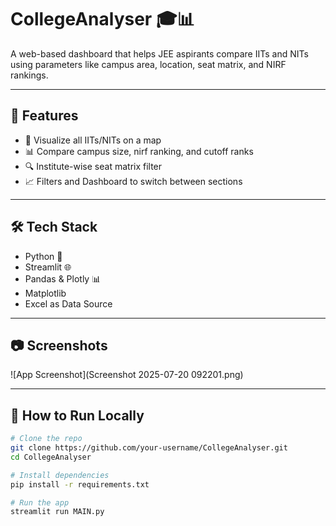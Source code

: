 # CollegeAnalyser 🎓📊

A web-based dashboard that helps JEE aspirants compare IITs and NITs using parameters like campus area, location, seat matrix, and NIRF rankings.

---

## 🚀 Features

- 📍 Visualize all IITs/NITs on a map
- 📊 Compare campus size, nirf ranking, and cutoff ranks
- 🔍 Institute-wise seat matrix filter
- 📈 Filters and Dashboard to switch between sections

---

## 🛠 Tech Stack

- Python 🐍
- Streamlit 🌐
- Pandas & Plotly 📊
- Matplotlib
- Excel as Data Source

---

## 📷 Screenshots

![App Screenshot](Screenshot 2025-07-20 092201.png)

---

## 🧪 How to Run Locally

```bash
# Clone the repo
git clone https://github.com/your-username/CollegeAnalyser.git
cd CollegeAnalyser

# Install dependencies
pip install -r requirements.txt

# Run the app
streamlit run MAIN.py

